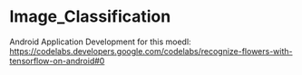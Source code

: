# Image_Classification

Android Application Development for this moedl: https://codelabs.developers.google.com/codelabs/recognize-flowers-with-tensorflow-on-android#0
